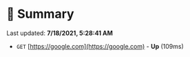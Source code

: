 # 📖 Summary
Last updated: **7/18/2021, 5:28:41 AM**

- `GET` [https://google.com](https://google.com) - **Up** (109ms)
